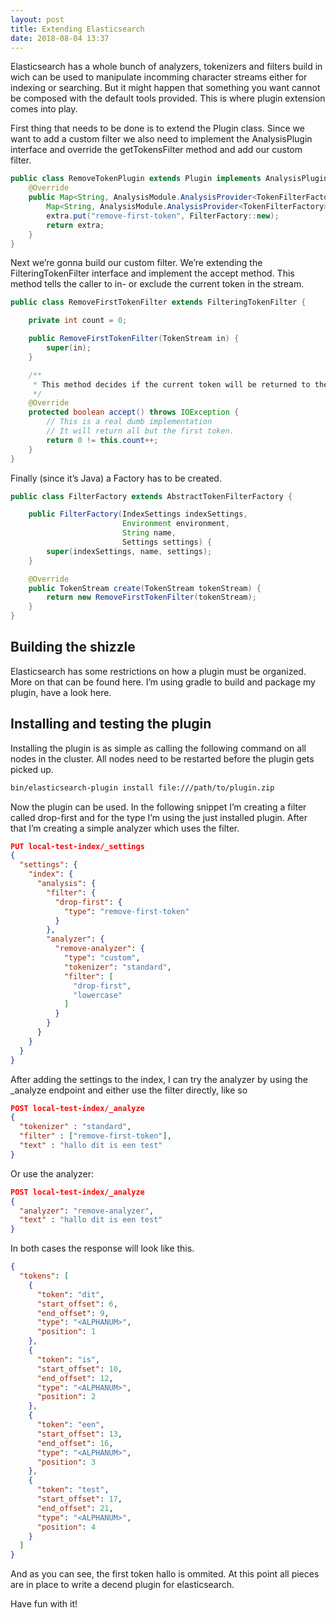 ```yaml
---
layout: post
title: Extending Elasticsearch
date: 2018-08-04 13:37
---
```


Elasticsearch has a whole bunch of analyzers, tokenizers and filters build in wich can be used to manipulate incomming character streams either for indexing or searching. But it might happen that something you want cannot be composed with the default tools provided. This is where plugin extension comes into play.

First thing that needs to be done is to extend the Plugin class. Since we want to add a custom filter we also need to implement the AnalysisPlugin interface and override the getTokensFilter method and add our custom filter.

```java
public class RemoveTokenPlugin extends Plugin implements AnalysisPlugin {
    @Override
    public Map<String, AnalysisModule.AnalysisProvider<TokenFilterFactory>> getTokenFilters() {
        Map<String, AnalysisModule.AnalysisProvider<TokenFilterFactory>> extra = new LinkedHashMap<>();
        extra.put("remove-first-token", FilterFactory::new);
        return extra;
    }
}
```
Next we’re gonna build our custom filter. We’re extending the FilteringTokenFilter interface and implement the accept method. This method tells the caller to in- or exclude the current token in the stream.
```java
public class RemoveFirstTokenFilter extends FilteringTokenFilter {

    private int count = 0;

    public RemoveFirstTokenFilter(TokenStream in) {
        super(in);
    }

    /**
     * This method decides if the current token will be returned to the client.
     */
    @Override
    protected boolean accept() throws IOException {
        // This is a real dumb implementation
        // It will return all but the first token.
        return 0 != this.count++;
    }
}
```
Finally (since it’s Java) a Factory has to be created.
```java
public class FilterFactory extends AbstractTokenFilterFactory {

    public FilterFactory(IndexSettings indexSettings,
                         Environment environment,
                         String name,
                         Settings settings) {
        super(indexSettings, name, settings);
    }

    @Override
    public TokenStream create(TokenStream tokenStream) {
        return new RemoveFirstTokenFilter(tokenStream);
    }
}
```
## Building the shizzle
Elasticsearch has some restrictions on how a plugin must be organized. More on that can be found here. I’m using gradle to build and package my plugin, have a look here.

## Installing and testing the plugin
Installing the plugin is as simple as calling the following command on all nodes in the cluster. All nodes need to be restarted before the plugin gets picked up.

```bash
bin/elasticsearch-plugin install file:///path/to/plugin.zip
```

Now the plugin can be used. In the following snippet I’m creating a filter called drop-first and for the type I’m using the just installed plugin. After that I’m creating a simple analyzer which uses the filter.

```json
PUT local-test-index/_settings
{
  "settings": {
    "index": {
      "analysis": {
        "filter": {
          "drop-first": {
            "type": "remove-first-token"
          }
        },
        "analyzer": {
          "remove-analyzer": {
            "type": "custom",
            "tokenizer": "standard",
            "filter": [
              "drop-first",
              "lowercase"
            ]
          }
        }
      }
    }
  }
}
```
After adding the settings to the index, I can try the analyzer by using the _analyze endpoint and either use the filter directly, like so
```json
POST local-test-index/_analyze
{
  "tokenizer" : "standard",
  "filter" : ["remove-first-token"],
  "text" : "hallo dit is een test" 
}
```
Or use the analyzer:
```json
POST local-test-index/_analyze
{
  "analyzer": "remove-analyzer", 
  "text" : "hallo dit is een test" 
}
```
In both cases the response will look like this.
```json
{
  "tokens": [
    {
      "token": "dit",
      "start_offset": 6,
      "end_offset": 9,
      "type": "<ALPHANUM>",
      "position": 1
    },
    {
      "token": "is",
      "start_offset": 10,
      "end_offset": 12,
      "type": "<ALPHANUM>",
      "position": 2
    },
    {
      "token": "een",
      "start_offset": 13,
      "end_offset": 16,
      "type": "<ALPHANUM>",
      "position": 3
    },
    {
      "token": "test",
      "start_offset": 17,
      "end_offset": 21,
      "type": "<ALPHANUM>",
      "position": 4
    }
  ]
}
```
And as you can see, the first token hallo is ommited.
At this point all pieces are in place to write a decend plugin for elasticsearch.

Have fun with it!